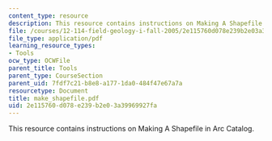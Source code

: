 ```yaml
---
content_type: resource
description: This resource contains instructions on Making A Shapefile in Arc Catalog.
file: /courses/12-114-field-geology-i-fall-2005/2e115760d078e239b2e03a39969927fa_make_shapefile.pdf
file_type: application/pdf
learning_resource_types:
- Tools
ocw_type: OCWFile
parent_title: Tools
parent_type: CourseSection
parent_uid: 7fdf7c21-b8e8-a177-1da0-484f47e67a7a
resourcetype: Document
title: make_shapefile.pdf
uid: 2e115760-d078-e239-b2e0-3a39969927fa
---
```

This resource contains instructions on Making A Shapefile in Arc Catalog.

